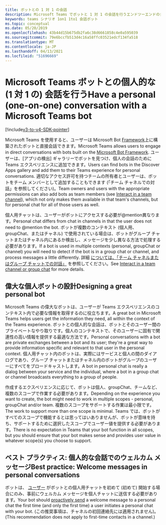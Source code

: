 ```yaml
---
title: ボットとの 1 対 1 の会話
description: Microsoft Teams でボットと 1 対 1 の会話を行うエンドツーエンドのシナリオについて説明します。
keywords: teams シナリオ 1on1 1to1 会話ボット
ms.topic: conceptual
ms.date: 05/20/2019
ms.openlocfilehash: 43b44d15b675db2fa6c38d6661858c4e0a595039
ms.sourcegitcommit: 79e6bccfb513d4c16a58ffc03521edcf134fa518
ms.translationtype: MT
ms.contentlocale: ja-JP
ms.lasthandoff: 04/13/2021
ms.locfileid: "51696669"
---
```

# <a name="have-a-personal-one-on-one-conversation-with-a-microsoft-teams-bot"></a><span data-ttu-id="57add-104">Microsoft Teams ボットとの個人的な (1 対 1 の) 会話を行う</span><span class="sxs-lookup"><span data-stu-id="57add-104">Have a personal (one-on-one) conversation with a Microsoft Teams bot</span></span>

[!include[v3-to-v4-SDK-pointer](~/includes/v3-to-v4-pointer-bots.md)]

<span data-ttu-id="57add-105">Microsoft Teams を使用すると、ユーザーは Microsoft Bot [Framework](/azure/bot-service/?view=azure-bot-service-3.0&preserve-view=true)上に構築されたボットと直接会話できます。</span><span class="sxs-lookup"><span data-stu-id="57add-105">Microsoft Teams allows users to engage in direct conversations with bots built on the [Microsoft Bot Framework](/azure/bot-service/?view=azure-bot-service-3.0&preserve-view=true).</span></span> <span data-ttu-id="57add-106">ユーザーは、[アプリの検出] ギャラリーでボットを見つけ、個人の会話のために Teams エクスペリエンスに追加できます。</span><span class="sxs-lookup"><span data-stu-id="57add-106">Users can find bots in the Discover Apps gallery and add them to their Teams experience for personal conversations.</span></span> <span data-ttu-id="57add-107">適切なアクセス許可を持つチームの所有者とユーザーは、ボットをチーム メンバー[](~/resources/bot-v3/bot-conversations/bots-conv-channel.md)として追加することもできます (「チーム チャネルでの対話」を参照してください)。</span><span class="sxs-lookup"><span data-stu-id="57add-107">Team owners and users with the appropriate permissions can also add bots as team members (see [Interact in a team channel](~/resources/bot-v3/bot-conversations/bots-conv-channel.md)), which not only makes them available in that team's channels, but for personal chat for all of those users as well.</span></span>

<span data-ttu-id="57add-108">個人用チャットは、ユーザーがボットにアクセスする必要が@mention異なります。</span><span class="sxs-lookup"><span data-stu-id="57add-108">Personal chat differs from chat in channels in that the user does not need to @mention the bot.</span></span> <span data-ttu-id="57add-109">ボットが複数のコンテキスト (個人用、groupChat、またはチャネル) で使用されている場合は、ボットがグループ チャットまたはチャネル内にあるか検出し、メッセージを少し異なる方法で処理する必要があります。</span><span class="sxs-lookup"><span data-stu-id="57add-109">If a bot is used in multiple contexts (personal, groupChat or channel) you will need to detect if the bot is in a group chat or channel, and process messages a little differently.</span></span> <span data-ttu-id="57add-110">詳細 [については、「チーム チャネルまたはグループ チャットでの対話」](~/resources/bot-v3/bot-conversations/bots-conv-proactive.md) を参照してください。</span><span class="sxs-lookup"><span data-stu-id="57add-110">See [Interact in a team channel or group chat](~/resources/bot-v3/bot-conversations/bots-conv-proactive.md) for more details.</span></span>

## <a name="designing-a-great-personal-bot"></a><span data-ttu-id="57add-111">偉大な個人ボットの設計</span><span class="sxs-lookup"><span data-stu-id="57add-111">Designing a great personal bot</span></span>

<span data-ttu-id="57add-112">Microsoft Teams の偉大なボットは、ユーザーが Teams エクスペリエンスのコンテキスト内で必要な情報を取得するのに役立ちます。</span><span class="sxs-lookup"><span data-stu-id="57add-112">A great bot in Microsoft Teams helps users get the information they need, all within the context of the Teams experience.</span></span> <span data-ttu-id="57add-113">ボットとの個人的な会話は、ボットとそのユーザー間のプライベートなやり取りです。個人のコンテキストで、そのユーザーに固有で関連性の高い情報を提供する最適な方法です。</span><span class="sxs-lookup"><span data-stu-id="57add-113">Personal conversations with a bot are private exchanges between a bot and its user; they're a great way to provide information specific and relevant to that user in the personal context.</span></span> <span data-ttu-id="57add-114">個人用チャット内のボットは、実際にはサービスと個人の間のダイアログであり、グループ チャットまたはチャネル内のボットがグループのユーザーにすべてをブロードキャストします。</span><span class="sxs-lookup"><span data-stu-id="57add-114">A bot in personal chat is really a dialog between your service and the individual, where a bot in a group chat or channel broadcasts everything to a group of people.</span></span>

<span data-ttu-id="57add-115">作成するエクスペリエンスに応じて、ボットは個人、groupChat、チームなど、複数のスコープで作業する必要があります。</span><span class="sxs-lookup"><span data-stu-id="57add-115">Depending on the experience you want to create, the bot might need to work in multiple scopes - personal, groupChat and/or team.</span></span> <span data-ttu-id="57add-116">複数のスコープをサポートする作業は最小限です。</span><span class="sxs-lookup"><span data-stu-id="57add-116">The work to support more than one scope is minimal.</span></span> <span data-ttu-id="57add-117">Teams では、ボットがすべてのスコープで機能するとは思ってはいありませんが、ボットが意味を持ち、サポートするために選択したスコープでユーザー値を提供する必要があります。</span><span class="sxs-lookup"><span data-stu-id="57add-117">There is no expectation in Teams that your bot function in all scopes, but you should ensure that your bot makes sense and provides user value in whatever scope(s) you choose to support.</span></span>

## <a name="best-practice-welcome-messages-in-personal-conversations"></a><span data-ttu-id="57add-118">ベスト プラクティス: 個人的な会話でのウェルカム メッセージ</span><span class="sxs-lookup"><span data-stu-id="57add-118">Best practice: Welcome messages in personal conversations</span></span>

<span data-ttu-id="57add-119">ボットは、 [ユーザー](~/resources/bot-v3/bot-conversations/bots-conv-proactive.md) がボットとの個人用チャットを初めて (初めて) 開始する場合にのみ、事前にウェルカム メッセージを個人チャットに送信する必要があります。</span><span class="sxs-lookup"><span data-stu-id="57add-119">Your bot should [proactively send](~/resources/bot-v3/bot-conversations/bots-conv-proactive.md) a welcome message to a personal chat the first time (and only the first time) a user initiates a personal chat with your bot.</span></span> <span data-ttu-id="57add-120">(この推奨事項は、チャネルの初回連絡先には適用されません)。</span><span class="sxs-lookup"><span data-stu-id="57add-120">(This recommendation does not apply to first-time contacts in a channel.)</span></span>
